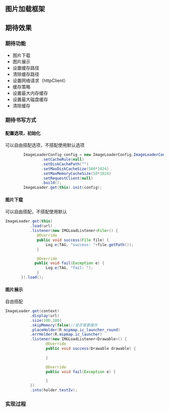 ## 图片加载框架
## 期待效果
### 期待功能
* 图片下载
* 图片展示
* 设置缓存路径
* 清除缓存路径
* 设置网络请求（httpClient）
* 缓存策略
* 设置最大内存缓存
* 设置最大磁盘缓存
* 清除缓存

### 期待书写方式
#### 配置选项，初始化
可以自由搭配选项，不搭配使用默认选项
```java
        ImageLoaderConfig config = new ImageLoaderConfig.ImageLoaderConfigBuilder()
                .setCacheRule(null)
                .setDiskCachePath("")
                .setMaxDiskCacheSize(500*1024)
                .setMaxMemoryCacheSize(50*1024)
                .setRequestClient(null)
                .build();
        ImageLoader.get(this).init(config);

```
#### 图片下载
可以自由搭配，不搭配使用默认
```java
ImageLoader.get(this)
           .load(url)
           .listener(new IMGLoadListener<File>() {
              @Override
              public void success(File file) {
                  Log.e(TAG, "success: "+file.getPath());
              }

              @Override
             public void fail(Exception e) {
                  Log.e(TAG, "fail: ");
              }
       }).load();
```
#### 图片展示
自由搭配
```java
ImageLoader.get(context)
           .display(url)
           .size(100,100)
           .skipMemory(false)//是否需要缓存
           .placeHolder(R.mipmap.ic_launcher_round)
           .errHolder(R.mipmap.ic_launcher)
           .listener(new IMGLoadListener<Drawable>() {
                  @Override
                  public void success(Drawable drawable) {
                            
                  }

                  @Override
                  public void fail(Exception e) {

                  }
           })
           .into(holder.testIv);
```

### 实现过程

